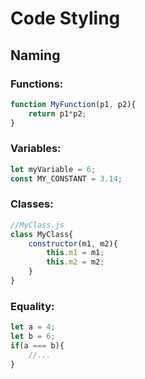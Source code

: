 # Code Styling
## Naming
### Functions:
```javascript
function MyFunction(p1, p2){
    return p1*p2;
} 
```
### Variables:
```javascript
let myVariable = 6;
const MY_CONSTANT = 3.14;
```
### Classes:
```javascript
//MyClass.js
class MyClass{
    constructor(m1, m2){
        this.m1 = m1;
        this.m2 = m2;
    }
}
```
### Equality:
```javascript
let a = 4;
let b = 6;
if(a === b){
    //...
}
```